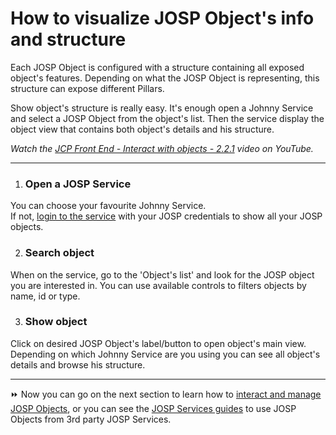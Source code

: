 # How to visualize JOSP Object's info and structure

Each JOSP Object is configured with a structure containing all exposed object's
features. Depending on what the JOSP Object is representing, this structure can
expose different Pillars.

Show object's structure is really easy.
It's enough open a Johnny Service and select a JOSP Object from the object's list.
Then the service display the object view that contains both object's details and
his structure.

_Watch the [JCP Front End - Interact with objects - 2.2.1](https://www.youtube.com/watch?v=t9T7tXdISqA)
video on YouTube._

---

1. ### Open a JOSP Service

You can choose your favourite Johnny Service.<br/>
If not, [login to the service](../6_user_account/3_login_and_out.md) with your JOSP credentials
to show all your JOSP objects.

2. ### Search object

When on the service, go to the 'Object's list' and look for the JOSP object you
are interested in. You can use available controls to filters objects by name, id
or type.

3. ### Show object

Click on desired JOSP Object's label/button to open object's main view.<br/>
Depending on which Johnny Service are you using you can see all object's details
and browse his structure.

---

⏩ Now you can go on the next section to learn how to [interact and manage JOSP Objects](../INDEX.md#manage-josp-objects),
or you can see the [JOSP Services guides](../INDEX.md#manage-josp-services) to
use JOSP Objects from 3rd party JOSP Services.
